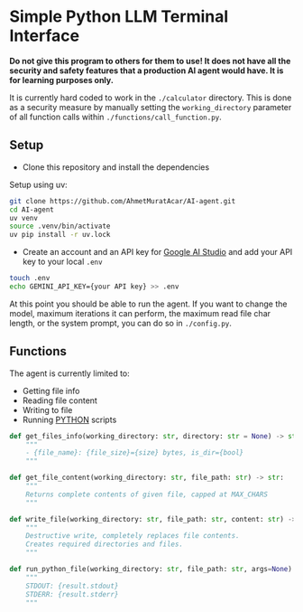 # Simple Python LLM Terminal Interface

__Do not give this program to others for them to use! It does not have all the security and safety features that a production AI agent would have. It is for learning purposes only.__

It is currently hard coded to work in the `./calculator` directory. This is done as a security measure by manually setting the `working_directory` parameter of all function calls within `./functions/call_function.py`.

## Setup
- Clone this repository and install the dependencies

Setup using uv:
```sh
git clone https://github.com/AhmetMuratAcar/AI-agent.git
cd AI-agent
uv venv
source .venv/bin/activate
uv pip install -r uv.lock
```
- Create an account and an API key for [Google AI Studio](https://aistudio.google.com/) and add your API key to your local `.env`
```sh
touch .env
echo GEMINI_API_KEY={your API key} >> .env
```
At this point you should be able to run the agent. If you want to change the model, maximum iterations it can perform, the maximum read file char length, or the system prompt, you can do so in `./config.py`.

## Functions

The agent is currently limited to:
- Getting file info
- Reading file content
- Writing to file
- Running <u>PYTHON</u> scripts

```Python
def get_files_info(working_directory: str, directory: str = None) -> str:
    """
    - {file_name}: {file_size}={size} bytes, is_dir={bool}
    """

def get_file_content(working_directory: str, file_path: str) -> str:
    """
    Returns complete contents of given file, capped at MAX_CHARS
    """

def write_file(working_directory: str, file_path: str, content: str) -> str:
    """
    Destructive write, completely replaces file contents.
    Creates required directories and files.
    """

def run_python_file(working_directory: str, file_path: str, args=None) -> str:
    """
    STDOUT: {result.stdout}
    STDERR: {result.stderr}
    """

```

